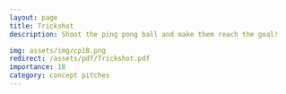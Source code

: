 ```yaml
---
layout: page
title: Trickshot
description: Shoot the ping pong ball and make them reach the goal! 

img: assets/img/cp18.png
redirect: /assets/pdf/Trickshot.pdf
importance: 18
category: concept pitches
---
```


